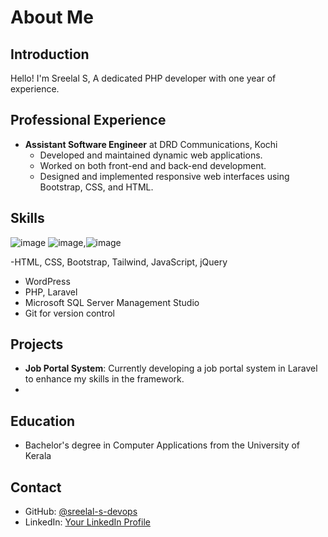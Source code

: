 # About Me

## Introduction
Hello! I'm Sreelal S, A dedicated PHP developer with one year of experience.

## Professional Experience
- **Assistant Software Engineer** at DRD Communications, Kochi
  - Developed and maintained dynamic web applications.
  - Worked on both front-end and back-end development.
  - Designed and implemented responsive web interfaces using Bootstrap, CSS, and HTML.

## Skills
![image](https://github.com/user-attachments/assets/b58a50e0-4ace-4cf1-b4dd-3512d6de933f) ![image](https://github.com/user-attachments/assets/09cc0a37-52fd-4dce-83b9-3031449d24ee),![image](https://github.com/user-attachments/assets/6d042781-5fae-47c5-961d-7378e6d5ec6c)


-HTML, CSS, Bootstrap, Tailwind, JavaScript, jQuery
- WordPress
- PHP, Laravel
- Microsoft SQL Server Management Studio
- Git for version control



## Projects
- **Job Portal System**: Currently developing a job portal system in Laravel to enhance my skills in the framework.
- 
## Education
- Bachelor's degree in Computer Applications from the University of Kerala

## Contact
- GitHub: [@sreelal-s-devops](https://github.com/sreelal-s-devops)
- LinkedIn: [Your LinkedIn Profile](https://www.linkedin.com/)

